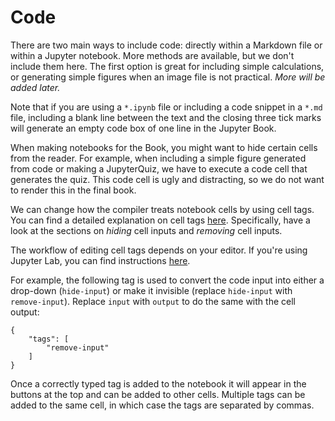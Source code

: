 # Code

There are two main ways to include code: directly within a Markdown file or within a Jupyter notebook. More methods are available, but we don't include them here. The first option is great for including simple calculations, or generating simple figures when an image file is not practical. *More will be added later.*

Note that if you are using a `*.ipynb` file or including a code snippet in a `*.md` file, including a blank line between the text and the closing three tick marks will generate an empty code box of one line in the Jupyter Book.

When making notebooks for the Book, you might want to hide certain cells from the reader. For example, when including a simple figure generated from code or making a JupyterQuiz, we have to execute a code cell that generates the quiz. This code cell is ugly and distracting, so we do not want to render this in the final book. 

We can change how the compiler treats notebook cells by using cell tags. You can find a detailed explanation on cell tags [here](https://jupyterbook.org/en/stable/interactive/hiding.html?highlight=cell%20tag). Specifically, have a look at the sections on *hiding* cell inputs and *removing* cell inputs. 

The workflow of editing cell tags depends on your editor. If you're using Jupyter Lab, you can find instructions [here](https://jupyterbook.org/en/stable/content/metadata.html#jupyter-cell-tags). 

For example, the following tag is used to convert the code input into either a drop-down (`hide-input`) or make it invisible (replace `hide-input` with `remove-input`). Replace `input` with `output` to do the same with the cell output:
```
{
    "tags": [
        "remove-input"
    ]
}
```

Once a correctly typed tag is added to the notebook it will appear in the buttons at the top and can be added to other cells. Multiple tags can be added to the same cell, in which case the tags are separated by commas.
